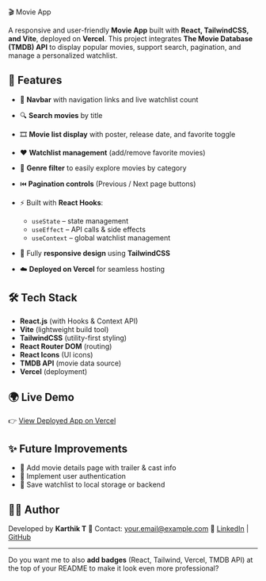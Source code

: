  🎬 Movie App

A responsive and user-friendly **Movie App** built with **React, TailwindCSS, and Vite**, deployed on **Vercel**.
This project integrates **The Movie Database (TMDB) API** to display popular movies, support search, pagination, and manage a personalized watchlist.

## 🚀 Features

* 📌 **Navbar** with navigation links and live watchlist count
* 🔍 **Search movies** by title
* 🎞️ **Movie list display** with poster, release date, and favorite toggle
* ❤️ **Watchlist management** (add/remove favorite movies)
* 🎯 **Genre filter** to easily explore movies by category
* ⏮️ **Pagination controls** (Previous / Next page buttons)
* ⚡ Built with **React Hooks**:

  * `useState` – state management
  * `useEffect` – API calls & side effects
  * `useContext` – global watchlist management
* 📱 Fully **responsive design** using **TailwindCSS**
* ☁️ **Deployed on Vercel** for seamless hosting

## 🛠️ Tech Stack

* **React.js** (with Hooks & Context API)
* **Vite** (lightweight build tool)
* **TailwindCSS** (utility-first styling)
* **React Router DOM** (routing)
* **React Icons** (UI icons)
* **TMDB API** (movie data source)
* **Vercel** (deployment)

## 🌍 Live Demo

👉 [View Deployed App on Vercel](https://moviewebsite-react.vercel.app/)

## ✨ Future Improvements

* 🌟 Add movie details page with trailer & cast info
* 🌟 Implement user authentication
* 🌟 Save watchlist to local storage or backend

## 👨‍💻 Author

Developed by **Karthik T**
📧 Contact: [your.email@example.com](mailto:your.email@example.com)
🔗 [LinkedIn](https://www.linkedin.com/in/your-profile/) | [GitHub](https://github.com/your-username)

---

Do you want me to also **add badges** (React, Tailwind, Vercel, TMDB API) at the top of your README to make it look even more professional?
